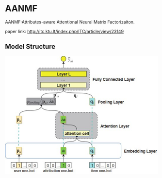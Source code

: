 # AANMF
AANMF:Attributes-aware Attentional Neural Matrix Factorizaiton.

paper link: http://itc.ktu.lt/index.php/ITC/article/view/23149 



## Model Structure

![](https://github.com/Holy-Shine/AANMF/blob/master/img/aanmf.jpg?raw=true)